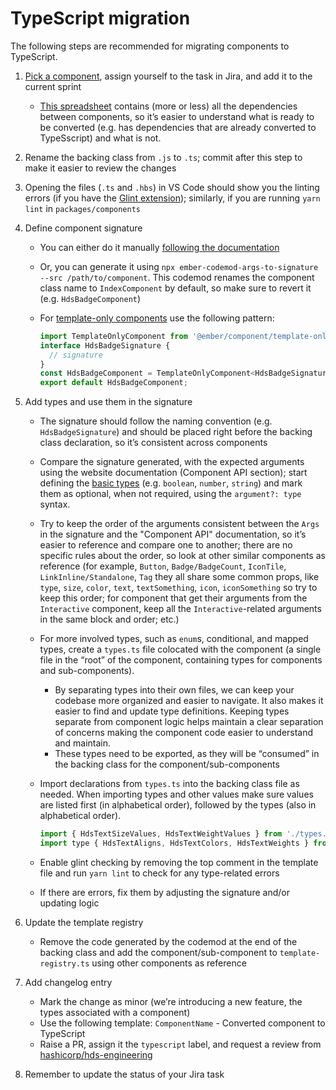 # TypeScript migration

The following steps are recommended for migrating components to TypeScript.

1. [Pick a component](https://hashicorp.atlassian.net/browse/HDS-2392), assign yourself to the task in Jira, and add it to the current sprint

    - [This spreadsheet](https://docs.google.com/spreadsheets/d/1sWzLSP8TUb3WYibYNZ5w6UfEb338DQbZkVaTjK8b1tw/edit#gid=0) contains (more or less) all the dependencies between components, so it’s easier to understand what is ready to be converted (e.g. has dependencies that are already converted to TypeSscript) and what is not.

2. Rename the backing class from `.js` to `.ts`; commit after this step to make it easier to review the changes

3. Opening the files (`.ts` and `.hbs`) in VS Code should show you the linting errors (if you have the [Glint extension](https://marketplace.visualstudio.com/items?itemName=typed-ember.glint-vscode)); similarly, if you are running `yarn lint` in `packages/components`

4. Define component signature

    - You can either do it manually [following the documentation](https://typed-ember.gitbook.io/glint/environments/ember/component-signatures#glimmer-components)
    - Or, you can generate it using `npx ember-codemod-args-to-signature --src /path/to/component`. This codemod renames the component class name to `IndexComponent` by default, so make sure to revert it (e.g. `HdsBadgeComponent`)
    - For [template-only components](https://typed-ember.gitbook.io/glint/environments/ember/template-only-components) use the following pattern:

      ```js
      import TemplateOnlyComponent from '@ember/component/template-only';
      interface HdsBadgeSignature {
        // signature
      }
      const HdsBadgeComponent = TemplateOnlyComponent<HdsBadgeSignature>();
      export default HdsBadgeComponent;

5. Add types and use them in the signature

    - The signature should follow the naming convention (e.g. `HdsBadgeSignature`) and should be placed right before the backing class declaration, so it’s consistent across components

    - Compare the signature generated, with the expected arguments using the website documentation (Component API section); start defining the [basic types](https://www.typescriptlang.org/docs/handbook/basic-types.html) (e.g. `boolean`, `number`, `string`) and mark them as optional, when not required, using the `argument?: type` syntax.

    - Try to keep the order of the arguments consistent between the `Args` in the signature and the "Component API" documentation, so it’s easier to reference and compare one to another; there are no specific rules about the order, so look at other similar components as reference (for example, `Button`, `Badge/BadgeCount`, `IconTile`, `LinkInline/Standalone`, `Tag` they all share some common props, like `type`, `size`, `color`, `text`, `textSomething`, `icon`, `iconSomething` so try to keep this order; for component that get their arguments from the `Interactive` component, keep all the `Interactive`-related arguments in the same block and order; etc.)

    - For more involved types, such as `enum`s, conditional, and mapped types, create a `types.ts` file colocated with the component (a single file in the “root” of the component, containing types for components and sub-components).
      - By separating types into their own files, we can keep your codebase more organized and easier to navigate. It also makes it easier to find and update type definitions. Keeping types separate from component logic helps maintain a clear separation of concerns making the component code easier to understand and maintain.
      - These types need to be exported, as they will be “consumed” in the backing class for the component/sub-components

    - Import declarations from `types.ts` into the backing class file as needed. When importing types and other values make sure values are listed first (in alphabetical order), followed by the types (also in alphabetical order).

      ```js
      import { HdsTextSizeValues, HdsTextWeightValues } from './types.ts'
      import type { HdsTextAligns, HdsTextColors, HdsTextWeights } from './types.ts';
      ```

    - Enable glint checking by removing the top comment in the template file and run `yarn lint` to check for any type-related errors
    - If there are errors, fix them by adjusting the signature and/or updating logic

6. Update the template registry

    - Remove the code generated by the codemod at the end of the backing class and add the component/sub-component to `template-registry.ts` using other components as reference

7. Add changelog entry

    - Mark the change as minor (we’re introducing a new feature, the types associated with a component)
    - Use the following template: `ComponentName` - Converted component to TypeScript
    - Raise a PR, assign it the `typescript` label, and request a review from [hashicorp/hds-engineering](https://github.com/orgs/hashicorp/teams/hds-engineering)

8. Remember to update the status of your Jira task
